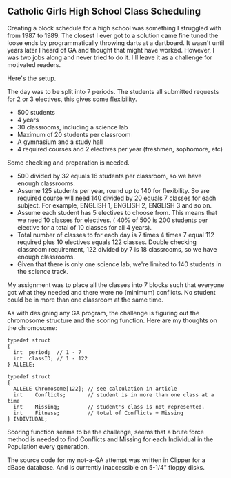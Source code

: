 
## Catholic Girls High School Class Scheduling
Creating a block schedule for a high school was something I struggled with from 1987 to 1989. The closest I ever got to a solution came fine tuned the loose ends by programmatically throwing darts at a dartboard. It wasn't until years later I heard of GA and thought that might have worked. However, I was two jobs along and never tried to do it. I'll leave it as a challenge for motivated readers.

Here's the setup.

The day was to be split into 7 periods. The students all submitted requests for 2 or 3 electives, this gives some flexibility.
* 500 students
* 4 years
* 30 classrooms, including a science lab
* Maximum of 20 students per classroom
* A gymnasium and a study hall
* 4 required courses and 2 electives per year (freshmen, sophomore, etc)

Some checking and preparation is needed.
* 500 divided by 32 equals 16 students per classroom, so we have enough classrooms.
* Assume 125 students per year, round up to 140 for flexibility. So are required course will need 140 divided by 20 equals 7 classes for each subject. For example, ENGLISH 1, ENGLISH 2, ENGLISH 3 and so on.
* Assume each student has 5 electives to choose from. This means that we need 10 classes for electives. ( 40% of 500 is 200 students per elective for a total of 10 classes for all 4 years).
* Total number of classes to for each day is 7 times 4 times 7 equal 112 required plus 10 electives equals 122 classes. Double checking classroom requirement, 122 divided by 7 is 18 classrooms, so we have enough classrooms.
* Given that there is only one science lab, we're limited to 140 students in the science track.

My assignment was to place all the classes into 7 blocks such that everyone got what they needed and there were no (minimum) conflicts. No student could be in more than one classroom at the same time.

As with designing any GA program, the challenge is figuring out the chromosome structure and the scoring function. Here are my thoughts on the chromosome:
```
typedef struct
{
  int  period;  // 1 - 7
  int  classID; // 1 - 122
} ALLELE;

typedef struct
{
  ALLELE Chromosome[122]; // see calculation in article
  int    Conflicts;       // student is in more than one class at a time
  int    Missing;         // student's class is not represented.
  int    Fitness;         // total of Conflicts + Missing
} INDIVIUDAL;

```
Scoring function seems to be the challenge, seems that a brute force method is needed to find Conflicts and Missing for each Individual in the Population every generation.

The source code for  my not-a-GA attempt was written in Clipper for a dBase database. And is currently inaccessible on 5-1/4" floppy disks.
